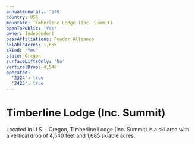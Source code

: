 ```yaml
---
annualSnowfall: '540'
country: USA
mountain: Timberline Lodge (Inc. Summit)
openToPublic: 'Yes'
owner: Independent
passAffiliations: Powder Alliance
skiableAcres: 1,685
skied: 'Yes'
state: Oregon
surfaceLiftsOnly: 'No'
verticalDrop: 4,540
operated:
  '2324': true
  '2425': true
---
```



# Timberline Lodge (Inc. Summit)

Located in U.S. - Oregon, Timberline Lodge (Inc. Summit) is a ski area with a vertical drop of 4,540 feet and 1,685 skiable acres.
